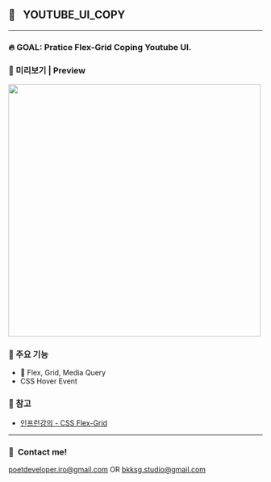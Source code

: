 ## :whale2:&nbsp;&nbsp; YOUTUBE_UI_COPY
---
### :fire:&nbsp;GOAL: Pratice Flex-Grid Coping Youtube UI.

### :monocle_face: 미리보기 | Preview
<img style="display: inline-block" src="https://user-images.githubusercontent.com/90435185/205425105-30e85f77-cbb1-4071-9228-8098e8050238.gif"  height="500"/>

### :wrench:&nbsp;주요 기능
* :white_square_button: Flex, Grid, Media Query
* CSS Hover Event

### :rainbow: 참고
* [인프런강의 - CSS Flex-Grid](https://www.inflearn.com/course/css-flex-grid-%EC%A0%9C%EB%8C%80%EB%A1%9C-%EC%9D%B5%ED%9E%88%EA%B8%B0)
---
### :calling:&nbsp;&nbsp;Contact me!
poetdeveloper.iro@gmail.com OR bkksg.studio@gmail.com
